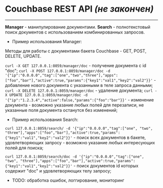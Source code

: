 Couchbase REST API _(не закончен)_
=
***
**Manager** - манипулирование документами.
**Search** - полнотекстовый поиск документов с использованием комбинированных запросов.

 - Пример использования Manager:

Методы для работы с документами бакета Couchbase - GET, POST, DELETE, UPDATE.

`curl -X GET 127.0.0.1:8059/manager/doc` - получение документа с id "doc";
`curl -X POST 127.0.0.1:8059/manager/doc -d '{"ip":"0.0.0.0","tag":["one","two","three"],"apps":["foo","bar"],"active":true,"params":{"key1":"val1","key2":"val2"}}'` - добавление нового документа с указанными в теле запроса данными;
`curl -X DELETE 127.0.0.1:8059/manager/doc` - удаление документа;
`curl -X UPDATE 127.0.0.1:8059/manager/doc -d '{"ip":"1.2.3.4","active":false,"params":{"foo":"bar"}}'` - изменение документа - возможно указание любых полей для перезаписи, не указанные поля документа останутся без изменений;

 - Пример использования Search:

`curl 127.0.0.1:8059/search/ -d '{"ip":"0.0.0.0","tag":["one", "two", "three"],"apps":["foo","bar"],"active":true,"params":{"key1":"val1","key2":"val2"}}'` - поиск всех документов в бакете, удовлетворяющих запросу - возможно указание любых интересующих полей для поиска;

`curl 127.0.0.1:8059/search/doc -d '{"ip":"0.0.0.0","tag":["one", "two", "three"],"apps":["foo","bar"],"active":true,"params":{"key1":"val1","key2":"val2"}}'` - поиск документов id которых содержит "doc" и удовлетворяющих телу запросу;

- TODO: обработка ошибок, логгирование, мониторинг
